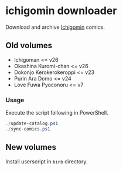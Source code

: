 # ichigomin downloader

Download and archive [Ichigomin](http://comip.jp/15/) comics.

## Old volumes

* Ichigoman <= v26
* Okashina Kuromi-chan <= v26
* Dokonjo Kerokerokeroppi <= v23
* Purin Ara Domo <= v24
* Love Fuwa Pyoconoru <= v7

### Usage

Execute the script following in PowerShell.

```ps1
./update-catalog.ps1
./sync-comics.ps1
```

## New volumes

Install userscript in `binb` directory.
